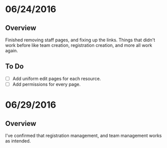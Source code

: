 06/24/2016
==========

Overview
--------

Finished removing staff pages, and fixing up the links. Things that didn't work
before like team creation, registration creation, and more all work again.

To Do
-----

- [ ] Add uniform edit pages for each resource.
- [ ] Add permissions for every page.

06/29/2016
==========

Overview
--------

I've confirmed that registration management, and team management works as
intended.
